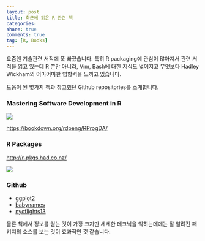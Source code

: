 ```yaml
---
layout: post
title: 최근에 읽은 R 관련 책
categories: 
share: true
comments: true
tag: [R, Books]
---
```


요즘엔 기술관련 서적에 푹 빠졌습니다. 특히 R packaging에 관심이 많아져서 관련 서적을 읽고 있는데 R 뿐만 아니라, Vim, Bash에 대한 지식도 넓어지고 무엇보다 Hadley Wickham의 어마어마한 영향력을 느끼고 있습니다.

도움이 된 몇가지 책과 참고했던 Github repositories를 소개합니다.

### Mastering Software Development in R

![](https://bookdown.org/rdpeng/RProgDA/cover-image_sm.png)

<https://bookdown.org/rdpeng/RProgDA/>

### R Packages

<http://r-pkgs.had.co.nz/>

![](http://r-pkgs.had.co.nz/cover.png)

### Github

* [ggplot2](https://github.com/tidyverse/ggplot2)
* [babynames](https://github.com/hadley/babynames)
* [nycflights13](https://github.com/hadley/nycflights13)

물론 책에서 정보를 얻는 것이 가장 크지만 세세한 테크닉을 익히는데에는 잘 알려진 패키지의 소스를 보는 것이 효과적인 것 같습니다.

